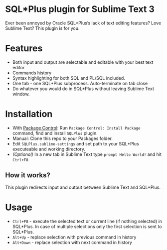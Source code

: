 # SQL*Plus plugin for Sublime Text 3

Ever been annoyed by Oracle SQL*Plus’s lack of text editing features? Love Sublime Text?
This plugin is for you.

# Features
* Both input and output are selectable and editable with your best text editor
* Commands history
* Syntax highlighting for both SQL and PL/SQL included.
* One tab - one SQL*Plus subprocess. Auto-terminate on tab close
* Do whatever you would do in SQL*Plus without leaving Sublime Text window.

# Installation
* With [Package Control](http://wbond.net/sublime_packages/package_control): Run `Package Control: Install Package` command, find and install `SQLPlus` plugin.
* Manual: Clone this repo to your Packages folder.
* Edit `SQLPlus.sublime-settings` and set path to your SQL*Plus executeable and working directory.
* *(Optional)* In a new tab in Sublime Text type `prompt Hello World!` and hit `Ctrl+F8`

## How it works?
This plugin redirects input and output between Sublime Text and SQL*Plus.

# Usage
* `Ctrl+F8` - execute the selected text or current line (if nothing selected) in SQL\*Plus. In case of multiple selections only the first selection is sent to SQL*Plus.
* `Alt+Up` - replace selection with previous command in history
* `Alt+Down` - replace selection with next command in history

